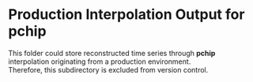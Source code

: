 # Production Interpolation Output for pchip

This folder could store reconstructed time series through **pchip** interpolation originating from a production environment.  
Therefore, this subdirectory is excluded from version control.
